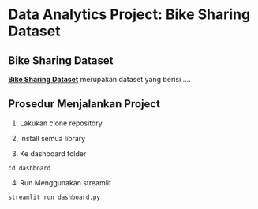# Data Analytics Project: Bike Sharing Dataset

## Bike Sharing Dataset
[**Bike Sharing Dataset**](https://www.kaggle.com/datasets/lakshmi25npathi/bike-sharing-dataset) merupakan dataset yang berisi ....

## Prosedur Menjalankan Project
1. Lakukan clone repository

2. Install semua library 

3. Ke dashboard folder
```
cd dashboard
```
4. Run Menggunakan streamlit
```
streamlit run dashboard.py
```

